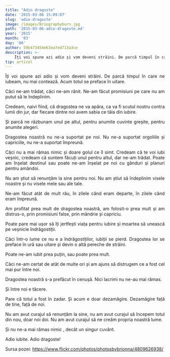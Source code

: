 ```yaml
---
title: "Adio dragoste"
date: '2015-03-06 15:09:07'
slug: 'adio-dragoste'
image: /images/Briographyburn.jpg
path: '2015-03-06-adio-dragoste.md'
year: '2015'
month: '03'
day: '06'
author: 59b473454e63ea7e4713a3ce
description: >-
    Îți voi spune azi adio și vom deveni străini. De parcă timpul în care ne iubeam, nu mai contează. Acum totul se preface în uitare.Căci ne-am trădat, căci ne-am rănit. Ne-am făcut promisiuni pe care n
tip: articol
---
```

<div class="kg-card-markdown"><p style="text-align: justify">Îți voi spune azi adio și vom deveni străini. De parcă timpul în care ne iubeam, nu mai contează. Acum totul se preface în uitare.</p>
<p style="text-align: justify">Căci ne-am trădat, căci ne-am rănit. Ne-am făcut promisiuni pe care nu am putut să le îndeplinim.</p>
<p style="text-align: justify">Credeam, naivi fiind, că dragostea ne va apăra, ca va fi scutul nostru contra lumii din jur, dar fiecare dintre noi avem  sabia ce tăia din iubire.</p>
<p style="text-align: justify">Și parcă ne răzbunam unul pe altul,  pentru anumite cuvinte greșite, pentru anumite alegeri.</p>
<p style="text-align: justify">Dragostea noastră nu ne-a suportat pe noi. Nu ne-a suportat orgoliile și capriciile, nu ne-a suportat împreună.</p>
<p style="text-align: justify">Căci nu a mai rămas nimic și doare golul ce îl simt. Credeam că te voi iubi veșnic, credeam că suntem făcuți unul pentru altul, dar ne-am trădat. Poate am înșelat destinul sau poate ne-am înșelat pe noi cu gânduri și planuri pentru amândoi.</p>
<p style="text-align: justify">Nu am știut să renunțăm la sine pentru noi. Nu am știut să îndeplinim visele noastre și nu visele mele sau ale tale.</p>
<p style="text-align: justify">Ne-am făcut atât de mult rău, în zilele când eram departe, în zilele când eram împreună.</p>
<p style="text-align: justify">Am profitat prea mult de dragostea noastră, am folosit-o prea mult și am distrus-o, prin promisiuni false, prin mândrie și capriciu.</p>
<p style="text-align: justify">Poate pare mai ușor să îți jertfești viața pentru iubire și moartea să unească pe veșnicie îndrăgostiții.</p>
<p style="text-align: justify">Căci într-o lume ce nu e a îndrăgostiților, iubiții se pierd. Dragostea lor se preface în ură sau uitare și devin o altă pereche de străini.</p>
<p style="text-align: justify">Poate ne-am iubit prea puțin, sau poate prea mult.</p>
<p style="text-align: justify">Căci ne-am certat de atât de multe ori și am ajuns să distrugem ce a fost cel  mai pur între noi.</p>
<p style="text-align: justify">Dragostea noastră s-a prefăcut în cenușă. Nici lacrimi nu ne-au mai rămas.</p>
<p style="text-align: justify">Și între noi e tăcere.</p>
<p style="text-align: justify">Pare că totul a fost în zadar. Și acum e doar dezamăgire. Dezamăgire față de tine, față de noi.</p>
<p style="text-align: justify">Nu am avut curajul să renunțăm la sine, nu am avut curajul să începem totul din nou, doar noi doi. Nu am avut curajul să ne creăm propria noastră lume.</p>
<p style="text-align: justify">Și nu ne-a mai rămas nimic , decât un singur cuvânt.</p>
<p style="text-align: justify">Adio iubite. Adio dragoste!</p>
<p style="text-align: justify">Sursa pozei: <a href="https://www.flickr.com/photos/photosbybrionna/4809626938/">https://www.flickr.com/photos/photosbybrionna/4809626938/</a></p>
</div>
    